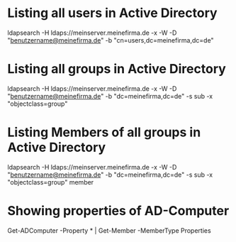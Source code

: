 # Listing all users in Active Directory

ldapsearch -H ldaps://meinserver.meinefirma.de -x -W -D "benutzername@meinefirma.de" -b "cn=users,dc=meinefirma,dc=de"

# Listing all groups in Active Directory

ldapsearch -H ldaps://meinserver.meinefirma.de -x -W -D "benutzername@meinefirma.de" -b "dc=meinefirma,dc=de" -s sub -x "objectclass=group"


# Listing Members of all groups in Active Directory

ldapsearch -H ldaps://meinserver.meinefirma.de -x -W -D "benutzername@meinefirma.de" -b "dc=meinefirma,dc=de" -s sub -x "objectclass=group" member

# Showing properties of AD-Computer

Get-ADComputer -Property * | Get-Member -MemberType Properties


